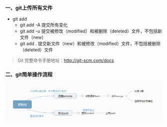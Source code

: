 ### 一、git上传所有文件

+ git add
  + git add -A 提交所有变化
  + git add -u 提交被修改（modified）和被删除（deleted）文件，不包括新文件（new）
  + git add . 提交新文件（new）和被修改（modified）文件，不包括被删除（deleted）文件  

>Git 完整命令手册地址：http://git-scm.com/docs

### 二、git简单操作流程

![git简单操作流程](git基础.assets/271314500648180.png)

